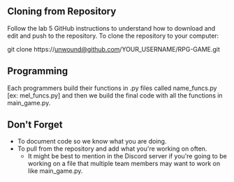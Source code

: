 ## Cloning from Repository

Follow the lab 5 GitHub instructions to understand how to download and edit and push to the repository.
To clone the repository to your computer:

git clone https://unwound@github.com/YOUR_USERNAME/RPG-GAME.git

## Programming

Each programmers build their functions in .py files called name_funcs.py [ex: mel_funcs.py] and then we build the final code with all the functions in main_game.py.

## Don't Forget

- To document code so we know what you are doing.
- To pull from the repository and add what you're working on often.
  - It might be best to mention in the Discord server if you're going to be working on a file that multiple team members may want to work on like main_game.py.
